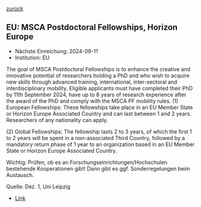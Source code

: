[zurück](/funding/)

## EU: MSCA Postdoctoral Fellowships, Horizon Europe

* Nächste Einreichung: 2024-09-11
* Institution: EU

The goal of MSCA Postdoctoral Fellowships is to enhance the creative and innovative potential of researchers holding a PhD and who wish to acquire new skills through advanced training, international, inter-sectoral and interdisciplinary mobility. Eligible applicants must have completed their PhD by 11th September 2024, have up to 8 years of research experience after the award of the PhD and comply with the MSCA PF mobility rules. (1) European Fellowships: These fellowships take place in an EU Member State or Horizon Europe Associated Country and can last between 1 and 2 years. Researchers of any nationality can apply. 

(2) Global Fellowships: The fellowship lasts 2 to 3 years, of which the first 1 to 2 years will be spent in a non-associated Third Country, followed by a mandatory return phase of 1 year to an organization based in an EU Member State or Horizon Europe Associated Country. 

Wichtig: Prüfen, ob es an Forschungseinrichtungen/Hochschulen bestehende Kooperationen gibt! Dann gibt es ggf. Sonderregelungen beim Austausch.

Quelle: Dez. 1, Uni Leipzig

* [Link](https://ec.europa.eu/info/funding-tenders/opportunities/portal/screen/opportunities/topic-details/horizon-msca-2024-pf-01-01?order=DESC&pageNumber=1&pageSize=50&sortBy=relevance&keywords=msca&isExactMatch=true&status=31094501,31094502&frameworkProgramme=43108390_https://www.vu.lt/en/research/research-activities/postdoc-fellowships#vu-as-your-host-institution)